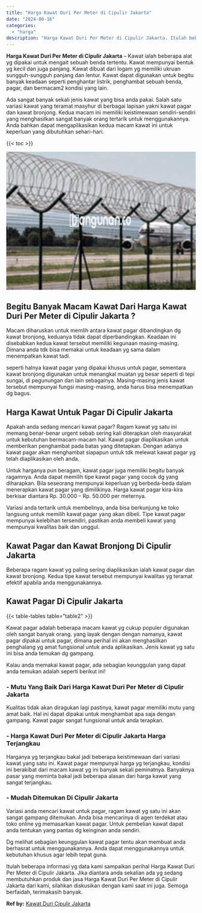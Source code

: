 ```yaml
---
title: "Harga Kawat Duri Per Meter di Cipulir Jakarta"
date: "2024-08-16"
categories: 
  - "harga"
description: "Harga Kawat Duri Per Meter di Cipulir Jakarta. Itulah beberapa informasi yg data kami sampaikan perihal Harga Kawat Duri Per Meter di Cipulir Jakarta. Jika d..."
---
```


**Harga Kawat Duri Per Meter di Cipulir Jakarta** – Kawat ialah beberapa alat yg dipakai untuk mengait sebuah benda tertentu. Kawat mempunyai bentuk yg kecil dan juga panjang. Kawat dibuat dari logam yg memiliki ukruan sungguh-sungguh panjang dan lentur. Kawat dapat digunakan untuk begitu banyak keadaan seperti penghantar listrik, penghambat sebuah benda, pagar, dan bermacam2 kondisi yang lain.

Ada sangat banyak sekali jenis kawat yang bisa anda pakai. Salah satu variasi kawat yang teramat masyhur di berbagai lapisan yakni kawat pagar dan kawat bronjong. Kedua macam ini memiliki keistimewaan sendiri-sendiri yang menghasilkan sangat banyak orang tertarik untuk menggunakannya. Anda bahkan dapat mengaplikasikan kedua macam kawat ini untuk keperluan yang dibutuhkan sehari-hari.

{{< toc >}}

![Harga Kawat Duri Per Meter di Cipulir Jakarta](/images/jual-kawat-murah35.png)

## Begitu Banyak Macam Kawat Dari Harga Kawat Duri Per Meter di Cipulir Jakarta ?

Macam diharuskan untuk memlih antara kawat pagar dibandingkan dg kawat bronjong, keduanya tidak dapat diperbandingkan. Keadaan ini disebabkan kedua kawat tersebut memiliki kegunaan masing-masing. Dimana anda tdk bisa memakai untuk keadaan yg sama dalam menempatkan kawat tadi.

seperti halnya kawat pagar yang dipakai khusus untuk pagar, sementara kawat bronjong digunakan untuk menangkal muatan yg besar seperti di tepi sungai, di pegunungan dan lain sebagainya. Masing-masing jenis kawat tersebut mempunyai fungsi masing-masing, anda harus bisa menempatkan dg bagus.

## Harga Kawat Untuk Pagar Di Cipulir Jakarta

Apakah anda sedang mencari kawat pagar? Ragam kawat yg satu ini memang benar-benar urgent sebab sering kali diterapkan oleh masyarakat untuk kebutuhan bermacam-macam hal. Kawat pagar diaplikasikan untuk memberikan penghambat pada batas yang ditetapkan. Dengan adanya kawat pagar akan menghambat siapapun untuk tdk melewat kawat pagar yg telah diaplikasikan oleh anda.

Untuk harganya pun beragam, kawat pagar juga memiliki begitu banyak ragamnya. Anda dapat memilih tipe kawat pagar yang cocok dg yang diharapkan. Bila seseorang mempunyai keperluan yg berbeda-beda dalam menerapkan kawat pagar yang dimilikinya. Harga kawat pagar kira-kira berkisar diantara Rp. 30.000 – Rp. 50.000 per meternya.

Variasi anda tertarik untuk membelinya, anda bisa berkunjung ke toko langsung untuk memilih kawat pagar yang akan dibeli. Tipe kawat pagar mempunyai kelebihan tersendiri, pastikan anda membeli kawat yang mempunyai kwalitas baik dan unggul.

## Kawat Pagar dan Kawat Bronjong Di Cipulir Jakarta

Beberapa ragam kawat yg paling sering diaplikasikan ialah kawat pagar dan kawat bronjong. Kedua tipe kawat tersebut mempunyai kwalitas yg teramat efektif apabila anda menggunakannya.

## Kawat Pagar Di Cipulir Jakarta

{{< table-tables table="table2" >}}

Kawat pagar adalah beberapa macam kawat yg cukup populer digunakan oleh sangat banyak orang. yang layak dengan dengan namanya, kawat pagar dipakai untuk pagar, dimana perihal ini akan menghasilkan penghalang yg amat fungsional untuk anda aplikasikan. Jenis kawat yg satu ini bisa anda temukan dg gampang.

Kalau anda memakai kawat pagar, ada sebagian keunggulan yang dapat anda temukan adalah seperti berikut ini!

### \- Mutu Yang Baik Dari Harga Kawat Duri Per Meter di Cipulir Jakarta

Kualitas tidak akan diragukan lagi pastinya, kawat pagar memiliki mutu yang amat baik. Hal ini dapat dipakai untuk menghambat apa saja dengan gampang. Kawat pagar sangat fungsional untuk anda terapkan.

### \- Harga Kawat Duri Per Meter di Cipulir Jakarta Harga Terjangkau

Harganya yg terjangkau bakal jadi beberapa keistimewaan dari variasi kawat yang satu ini. Kawat pagar mempunyai harga yg terjangkau, kondisi ini berakibat dari macam kawat yg ini banyak sekali peminatnya. Banyaknya pasar yang meminta bakal jadi beberapa alasan dari harga kawat yang sangat terjangkau.

### \- Mudah Ditemukan Di Cipulir Jakarta

Variasi anda mencari kawat untuk pagar, ragam kawat yg satu ini akan sangat gampang ditemukan. Anda bisa mencarinya di agen terdekat atau toko online yg memasarkan kawat pagar. Untuk pembelian kawat dapat anda tentukan yang pantas dg keinginan anda sendiri.

Dg melihat sebagian keunggulan kawat pagar tentu akan membuat anda berhasrat untuk menggunakannya. Anda dapat menggunakannya untuk kebutuhan khusus agar lebih tepat guna.

Itulah beberapa informasi yg data kami sampaikan perihal Harga Kawat Duri Per Meter di Cipulir Jakarta. Jika diantara anda sekalian ada yg sedang membutuhkan produk dan jasa Harga Kawat Duri Per Meter di Cipulir Jakarta dari kami, silahkan diskusikan dengan kami saat ini juga. Semoga berfaidah, terimakasih banyak.

**Ref by:** [Kawat Duri Cipulir Jakarta](https://id.wikipedia.org/wiki/Kawat)

